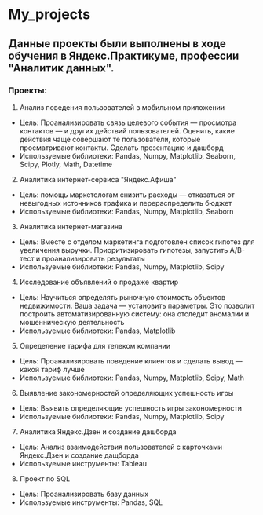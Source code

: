 # My_projects
## Данные проекты были выполнены в ходе обучения в Яндекс.Практикуме, профессии "Аналитик данных".
### Проекты:
1. Анализ поведения пользователей в мобильном приложении
  - Цель: Проанализировать связь целевого события — просмотра контактов — и других действий пользователей. Оценить, какие действия чаще совершают те пользователи, которые просматривают контакты. Сделать презентацию и дашборд
  - Используемые библиотеки: Pandas, Numpy, Matplotlib, Seaborn, Scipy, Plotly, Math, Datetime
2. Аналитика интернет-сервиса "Яндекс.Афиша"
  - Цель: помощь маркетологам снизить расходы — отказаться от невыгодных источников трафика и перераспределить бюджет
  - Используемые библиотеки: Pandas, Numpy, Matplotlib, Seaborn
3. Аналитика интернет-магазина
  - Цель: Вместе с отделом маркетинга подготовлен список гипотез для увеличения выручки. Приоритизировать гипотезы, запустить A/B-тест и проанализировать результаты
  - Используемые библиотеки: Pandas, Numpy, Matplotlib, Scipy
4. Исследование объявлений о продаже квартир
  - Цель: Научиться определять рыночную стоимость объектов недвижимости. Ваша задача — установить параметры. Это позволит построить автоматизированную систему: она отследит аномалии и мошенническую деятельность
  - Используемые библиотеки: Pandas, Matplotlib
5. Определение тарифа для телеком компании
  - Цель: Проанализировать поведение клиентов и сделать вывод — какой тариф лучше
  - Используемые библиотеки: Pandas, Numpy, Matplotlib, Scipy, Math
6. Выявление закономерностей определяющих успешность игры
  - Цель: Выявить определяющие успешность игры закономерности
  - Используемые библиотеки: Pandas, Numpy, Matplotlib, Scipy
7. Аналитика Яндекс.Дзен и создание дашборда 
  - Цель: Анализ взаимодействия пользователей с карточками Яндекс.Дзен и создание дащборда
  - Используемые инструменты: Tableau
8. Проект по SQL
  - Цель: Проанализировать базу данных
  - Используемые инструменты: Pandas, SQL
 
